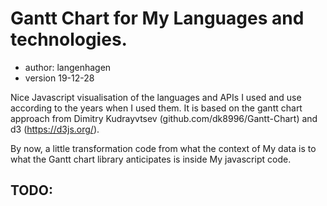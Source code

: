 # Gantt Chart for My Languages and technologies.
- author: langenhagen
- version 19-12-28


Nice Javascript visualisation of the languages and APIs I used and use
according to the years when I used them.
It is based on the gantt chart approach from Dimitry Kudrayvtsev (github.com/dk8996/Gantt-Chart)
and d3 (https://d3js.org/).

By now, a little transformation code from what the context of My data is to what the
Gantt chart library anticipates is inside My javascript code.

## TODO:

